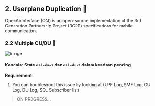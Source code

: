 ## 2. Userplane Duplication 📳

OpenAirInterface (OAI) is an open-source implementation of the 3rd Generation Partnership Project (3GPP) specifications for mobile communication. 

### 2.2 Multiple CU/DU 💾


![image](https://hackmd.io/_uploads/rJHVWZyUp.png)

#### Kendala: State `oai-du-2` dan `oai-du-3` dalam keadaan pending

**Requirement:**
1. You can troubleshoot this issue by looking at (UPF Log, SMF Log, CU Log, DU Log, SQL Subscriber list)

> ON PROGRESS...
